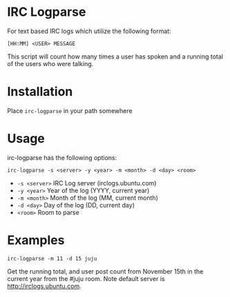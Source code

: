 # IRC Logparse

For text based IRC logs which utilize the following format:

    [HH:MM] <USER> MESSAGE

This script will count how many times a user has spoken and a running total of the users who were talking.

# Installation

Place `irc-logparse` in your path somewhere

# Usage

irc-logparse has the following options:

    irc-logparse -s <server> -y <year> -m <month> -d <day> <room>

 - `-s <server>` IRC Log server (irclogs.ubuntu.com)
 - `-y <year>` Year of the log (YYYY, current year)
 - `-m <month>` Month of the log (MM, current month)
 - `-d <day>` Day of the log (DD, current day)
 - `<room>` Room to parse

# Examples

    irc-logparse -m 11 -d 15 juju

Get the running total, and user post count from November 15th in the current year from the #juju room. Note default server is http://irclogs.ubuntu.com.
